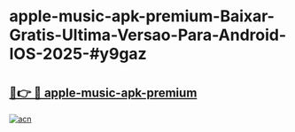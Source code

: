 # apple-music-apk-premium-Baixar-Gratis-Ultima-Versao-Para-Android-IOS-2025-#y9gaz

# <h2><a href="https://ainizakaria.my?title=apple-music-apk-premium&ref=24M">🔗👉 🔴 apple-music-apk-premium</a></h2>

[![acn](https://github.com/user-attachments/assets/0f9c940e-d8b0-45ae-aac7-cd30a18b3e1c)](https://ainizakaria.my?title=apple-music-apk-premium&ref=24M)

